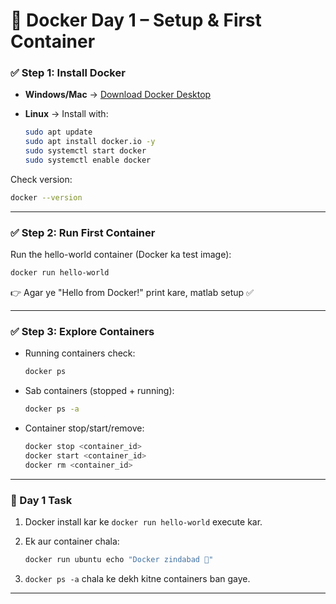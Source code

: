 # 🚀 Docker Day 1 – Setup & First Container

### ✅ Step 1: Install Docker

* **Windows/Mac** → [Download Docker Desktop](https://www.docker.com/products/docker-desktop)
* **Linux** → Install with:

  ```bash
  sudo apt update
  sudo apt install docker.io -y
  sudo systemctl start docker
  sudo systemctl enable docker
  ```

Check version:

```bash
docker --version
```

---

### ✅ Step 2: Run First Container

Run the hello-world container (Docker ka test image):

```bash
docker run hello-world
```

👉 Agar ye "Hello from Docker!" print kare, matlab setup ✅

---

### ✅ Step 3: Explore Containers

* Running containers check:

  ```bash
  docker ps
  ```
* Sab containers (stopped + running):

  ```bash
  docker ps -a
  ```
* Container stop/start/remove:

  ```bash
  docker stop <container_id>
  docker start <container_id>
  docker rm <container_id>
  ```

---

### 📝 Day 1 Task

1. Docker install kar ke `docker run hello-world` execute kar.
2. Ek aur container chala:

   ```bash
   docker run ubuntu echo "Docker zindabad 🚀"
   ```
3. `docker ps -a` chala ke dekh kitne containers ban gaye.

---
